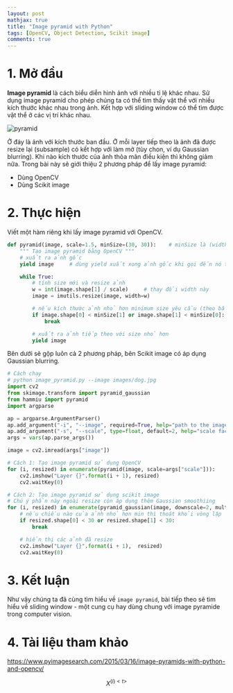 ```yaml
---
layout: post
mathjax: true
title: "Image pyramid with Python"
tags: [OpenCV, Object Detection, Scikit image]
comments: true
---
```


# 1. Mở đầu
**Image pyramid** là cách biểu diễn hình ảnh với nhiều tỉ lệ khác nhau. Sử dụng image pyramid cho phép chúng ta có thể tìm thấy vật thể với nhiều kích thước khác nhau trong ảnh. Kết hợp với sliding window có thể tìm được vật thể ở các vị trí khác nhau.

![pyramid](https://pyimagesearch.com/wp-content/uploads/2015/03/pyramid_example.png)

Ở đáy là ảnh với kích thước ban đầu. Ở mỗi layer tiếp theo là ảnh đã được resize lại (subsample) có kết hợp với làm mở (tùy chon, ví dụ Gaussian blurring). Khi nào kích thước của ảnh thỏa mãn điều kiện thì không giảm nữa. Trong bài này sẽ giới thiệu 2 phương pháp để lấy image pyramid:
- Dùng OpenCV
- Dùng Scikit image

# 2. Thực hiện
Viết một hàm riêng khi lấy image pyramid với OpenCV.

```python
def pyramid(image, scale=1.5, minSize=(30, 30)):    # minSize là (width, height)
    """ Tạo image pyramid bằng OpenCV """
    # xuất ra ảnh gốc
    yield image     # dùng yield xuất xong ảnh gốc khi gọi đến nó tiếp nó sẽ chạy xuống dưới

    while True:
        # tính size mới và resize ảnh
        w = int(image.shape[1] / scale)     # thay đổi width này
        image = imutils.resize(image, width=w)

        # nếu kích thước ảnh nhỏ hơn minimum size yêu cầu (theo bất cứ chiều nào) thì dừng, thoát luôn
        if image.shape[0] < minSize[1] or image.shape[1] < minSize[0]:
            break 

        # xuất ra ảnh tiếp theo với size nhỏ hơn
        yield image
```

Bên dưới sẽ gộp luôn cả 2 phương pháp, bên Scikit image có áp dụng Gaussian blurring.
```python
# Cách chạy
# python image_pyramid.py --image images/dog.jpg
import cv2
from skimage.transform import pyramid_gaussian
from hammiu import pyramid
import argparse

ap = argparse.ArgumentParser()
ap.add_argument("-i", "--image", required=True, help="path to the image")
ap.add_argument("-s", "--scale", type=float, default=2, help="scale factor size")
args = vars(ap.parse_args())

image = cv2.imread(args["image"])

# Cách 1: Tạo image pyramid sử dụng OpenCV
for (i, resized) in enumerate(pyramid(image, scale=args["scale"])):
    cv2.imshow("Layer {}".format(i + 1), resized)
    cv2.waitKey(0)

# Cách 2: Tạo image pyramid sử dụng scikit image
# Chú ý phần này ngoài resize còn áp dụng thêm Gaussian smoothiing
for (i, resized) in enumerate(pyramid_gaussian(image, downscale=2, multichannel=True)):
    # nếu chiều nào của ảnh nhỏ hơn min thì thoát khỏi vòng lặp
    if resized.shape[0] < 30 or resized.shape[1] < 30:
        break 

    # hiển thị các ảnh đã resize
    cv2.imshow("Layer {}".format(i + 1),  resized)
    cv2.waitKey(0)
```
# 3. Kết luận
Như vậy chúng ta đã cùng tìm hiểu về `image pyramid`, bài tiếp theo sẽ tìm hiểu về sliding window - một cung cụ hay dùng chung với image pyramide trong computer vision.

# 4. Tài liệu tham khảo
https://www.pyimagesearch.com/2015/03/16/image-pyramids-with-python-and-opencv/

$$ X^{(i)<t>} $$
